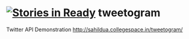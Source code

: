[![Stories in Ready](https://badge.waffle.io/sahildua2305/tweetogram.png?label=ready&title=Ready)](https://waffle.io/sahildua2305/tweetogram)
tweetogram
==========

Twitter API Demonstration
http://sahildua.collegespace.in/tweetogram/
